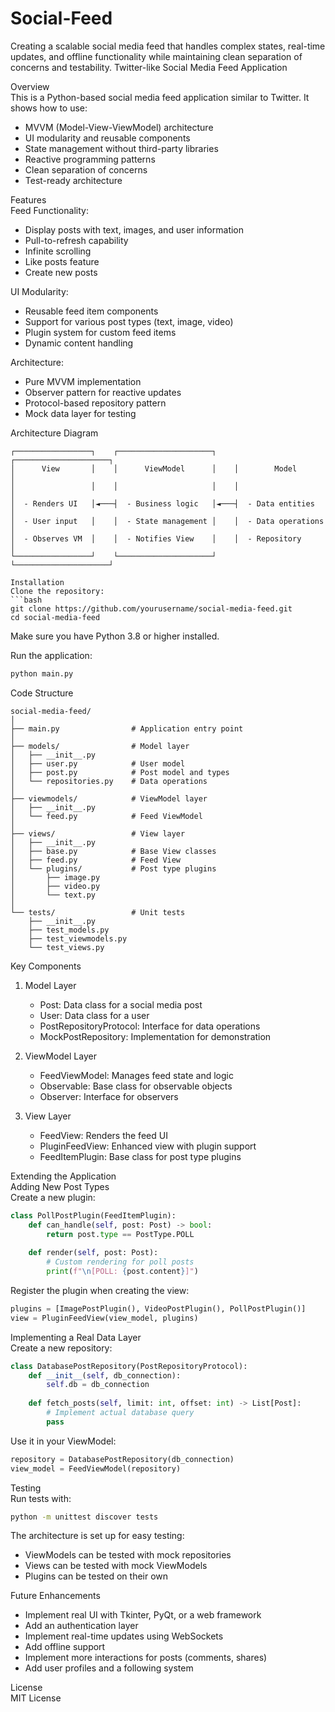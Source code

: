 # Social-Feed
Creating a scalable social media feed that handles complex states, real-time updates, and offline functionality while maintaining clean separation of concerns and testability.
Twitter-like Social Media Feed Application

Overview  
This is a Python-based social media feed application similar to Twitter. It shows how to use:

- MVVM (Model-View-ViewModel) architecture
- UI modularity and reusable components
- State management without third-party libraries
- Reactive programming patterns
- Clean separation of concerns
- Test-ready architecture

Features  
Feed Functionality:

- Display posts with text, images, and user information
- Pull-to-refresh capability
- Infinite scrolling
- Like posts feature
- Create new posts

UI Modularity:

- Reusable feed item components
- Support for various post types (text, image, video)
- Plugin system for custom feed items
- Dynamic content handling

Architecture:

- Pure MVVM implementation
- Observer pattern for reactive updates
- Protocol-based repository pattern
- Mock data layer for testing

Architecture Diagram  
```
┌─────────────────┐    ┌─────────────────────┐    ┌─────────────────────┐
│      View       │    │      ViewModel      │    │        Model        │
│                 │    │                     │    │                     │
│  - Renders UI   │◄───┤  - Business logic   │◄───┤  - Data entities    │
│  - User input   │    │  - State management │    │  - Data operations  │
│  - Observes VM  │    │  - Notifies View    │    │  - Repository       │
└─────────────────┘    └─────────────────────┘    └─────────────────────┘

Installation  
Clone the repository:  
```bash  
git clone https://github.com/yourusername/social-media-feed.git  
cd social-media-feed  
```  
Make sure you have Python 3.8 or higher installed.  

Run the application:  
```bash  
python main.py  
```  

Code Structure  
```
social-media-feed/
│
├── main.py                # Application entry point
│
├── models/                # Model layer
│   ├── __init__.py
│   ├── user.py            # User model
│   ├── post.py            # Post model and types
│   └── repositories.py    # Data operations
│
├── viewmodels/            # ViewModel layer
│   ├── __init__.py
│   └── feed.py            # Feed ViewModel
│
├── views/                 # View layer
│   ├── __init__.py
│   ├── base.py            # Base View classes
│   ├── feed.py            # Feed View
│   └── plugins/           # Post type plugins
│       ├── image.py
│       ├── video.py
│       └── text.py
│
└── tests/                 # Unit tests
    ├── __init__.py
    ├── test_models.py
    ├── test_viewmodels.py
    └── test_views.py
```  

Key Components  
1. Model Layer  
   - Post: Data class for a social media post  
   - User: Data class for a user  
   - PostRepositoryProtocol: Interface for data operations  
   - MockPostRepository: Implementation for demonstration  

2. ViewModel Layer  
   - FeedViewModel: Manages feed state and logic  
   - Observable: Base class for observable objects  
   - Observer: Interface for observers  

3. View Layer  
   - FeedView: Renders the feed UI  
   - PluginFeedView: Enhanced view with plugin support  
   - FeedItemPlugin: Base class for post type plugins  

Extending the Application  
Adding New Post Types  
Create a new plugin:  
```python  
class PollPostPlugin(FeedItemPlugin):  
    def can_handle(self, post: Post) -> bool:  
        return post.type == PostType.POLL  
        
    def render(self, post: Post):  
        # Custom rendering for poll posts  
        print(f"\n[POLL: {post.content}]")  
```  
Register the plugin when creating the view:  
```python  
plugins = [ImagePostPlugin(), VideoPostPlugin(), PollPostPlugin()]  
view = PluginFeedView(view_model, plugins)  
```  

Implementing a Real Data Layer  
Create a new repository:  
```python  
class DatabasePostRepository(PostRepositoryProtocol):  
    def __init__(self, db_connection):  
        self.db = db_connection  
        
    def fetch_posts(self, limit: int, offset: int) -> List[Post]:  
        # Implement actual database query  
        pass  
```  
Use it in your ViewModel:  
```python  
repository = DatabasePostRepository(db_connection)  
view_model = FeedViewModel(repository)  
```  

Testing  
Run tests with:  
```bash  
python -m unittest discover tests  
```  
The architecture is set up for easy testing:

- ViewModels can be tested with mock repositories
- Views can be tested with mock ViewModels
- Plugins can be tested on their own   

Future Enhancements  
- Implement real UI with Tkinter, PyQt, or a web framework
- Add an authentication layer
- Implement real-time updates using WebSockets
- Add offline support
- Implement more interactions for posts (comments, shares)
- Add user profiles and a following system

License  
MIT License
